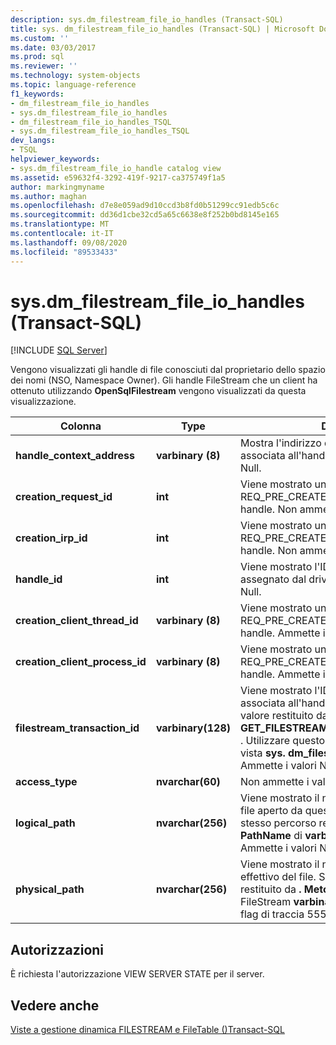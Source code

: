 ```yaml
---
description: sys.dm_filestream_file_io_handles (Transact-SQL)
title: sys. dm_filestream_file_io_handles (Transact-SQL) | Microsoft Docs
ms.custom: ''
ms.date: 03/03/2017
ms.prod: sql
ms.reviewer: ''
ms.technology: system-objects
ms.topic: language-reference
f1_keywords:
- dm_filestream_file_io_handles
- sys.dm_filestream_file_io_handles
- dm_filestream_file_io_handles_TSQL
- sys.dm_filestream_file_io_handles_TSQL
dev_langs:
- TSQL
helpviewer_keywords:
- sys.dm_filestream_file_io_handle catalog view
ms.assetid: e59632f4-3292-419f-9217-ca375749f1a5
author: markingmyname
ms.author: maghan
ms.openlocfilehash: d7e8e059ad9d10ccd3b8fd0b51299cc91edb5c6c
ms.sourcegitcommit: dd36d1cbe32cd5a65c6638e8f252b0bd8145e165
ms.translationtype: MT
ms.contentlocale: it-IT
ms.lasthandoff: 09/08/2020
ms.locfileid: "89533433"
---
```

# <a name="sysdm_filestream_file_io_handles-transact-sql"></a>sys.dm_filestream_file_io_handles (Transact-SQL)
[!INCLUDE [SQL Server](../../includes/applies-to-version/sqlserver.md)]

  Vengono visualizzati gli handle di file conosciuti dal proprietario dello spazio dei nomi (NSO, Namespace Owner). Gli handle FileStream che un client ha ottenuto utilizzando **OpenSqlFilestream** vengono visualizzati da questa visualizzazione.  
  
|Colonna|Type|Descrizione|  
|------------|----------|-----------------|  
|**handle_context_address**|**varbinary (8)**|Mostra l'indirizzo della struttura NSO interna associata all'handle del client. Ammette i valori Null.|  
|**creation_request_id**|**int**|Viene mostrato un campo della richiesta di I/O REQ_PRE_CREATE utilizzata per creare questo handle. Non ammette i valori Null.|  
|**creation_irp_id**|**int**|Viene mostrato un campo della richiesta di I/O REQ_PRE_CREATE utilizzata per creare questo handle. Non ammette i valori Null|  
|**handle_id**|**int**|Viene mostrato l'ID univoco di questo handle assegnato dal driver. Non ammette i valori Null.|  
|**creation_client_thread_id**|**varbinary (8)**|Viene mostrato un campo della richiesta di I/O REQ_PRE_CREATE utilizzata per creare questo handle. Ammette i valori Null.|  
|**creation_client_process_id**|**varbinary (8)**|Viene mostrato un campo della richiesta di I/O REQ_PRE_CREATE utilizzata per creare questo handle. Ammette i valori Null.|  
|**filestream_transaction_id**|**varbinary(128)**|Viene mostrato l'ID della transazione associata all'handle specificato. Si tratta del valore restituito dalla funzione **GET_FILESTREAM_TRANSACTION_CONTEXT** . Utilizzare questo campo per aggiungere la vista **sys. dm_filestream_file_io_requests** . Ammette i valori Null.|  
|**access_type**|**nvarchar(60)**|Non ammette i valori Null.|  
|**logical_path**|**nvarchar(256)**|Viene mostrato il nome del percorso logico del file aperto da questo handle. Si tratta dello stesso percorso restituito da **. Metodo PathName** di **varbinary**(**Max**) FileStream. Ammette i valori Null.|  
|**physical_path**|**nvarchar(256)**|Viene mostrato il nome del percorso NTFS effettivo del file. Si tratta dello stesso percorso restituito da **. Metodo PhysicalPathName** del FileStream **varbinary**(**Max**). Viene abilitato dal flag di traccia 5556. Ammette i valori Null.|  
  
## <a name="permissions"></a>Autorizzazioni  
 È richiesta l'autorizzazione VIEW SERVER STATE per il server.  
  
## <a name="see-also"></a>Vedere anche  
 [Viste a gestione dinamica FILESTREAM e FileTable &#40;&#41;Transact-SQL ](../../relational-databases/system-dynamic-management-views/filestream-and-filetable-dynamic-management-views-transact-sql.md)  
  
  

